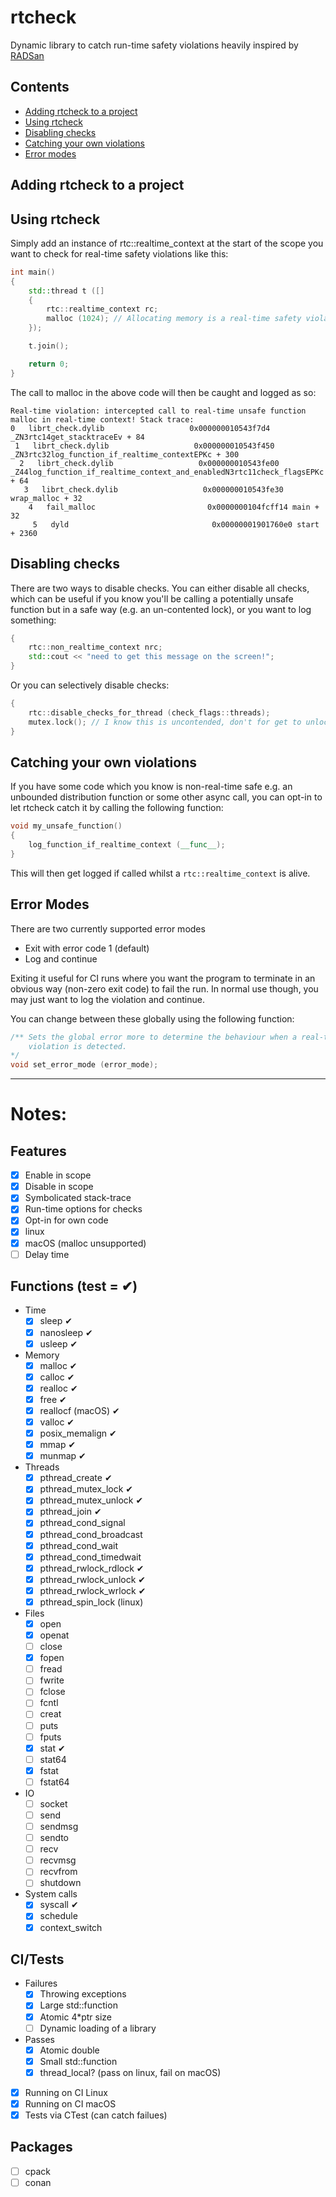 # rtcheck
Dynamic library to catch run-time safety violations heavily inspired by [RADSan](https://github.com/realtime-sanitizer/radsan)

## Contents
- [Adding rtcheck to a project](#adding-rtcheck-to-a-project)
- [Using rtcheck](#using-rtcheck)
- [Disabling checks](#disabling-checks)
- [Catching your own violations](#catching-your-own-violations)
- [Error modes](#error-modes)

## Adding rtcheck to a project

## Using rtcheck
Simply add an instance of rtc::realtime_context at the start of the scope you want to check for real-time safety violations like this:  
```c++
int main()
{
    std::thread t ([]
    {
        rtc::realtime_context rc;
        malloc (1024); // Allocating memory is a real-time safety violation!
    });

    t.join();

    return 0;
}
```
The call to malloc in the above code will then be caught and logged as so:
```
Real-time violation: intercepted call to real-time unsafe function malloc in real-time context! Stack trace:
0   librt_check.dylib                   0x000000010543f7d4 _ZN3rtc14get_stacktraceEv + 84
 1   librt_check.dylib                   0x000000010543f450 _ZN3rtc32log_function_if_realtime_contextEPKc + 300
  2   librt_check.dylib                   0x000000010543fe00 _Z44log_function_if_realtime_context_and_enabledN3rtc11check_flagsEPKc + 64
   3   librt_check.dylib                   0x000000010543fe30 wrap_malloc + 32
    4   fail_malloc                         0x0000000104fcff14 main + 32
     5   dyld                                0x00000001901760e0 start + 2360
```

## Disabling checks
There are two ways to disable checks. You can either disable all checks, which can be useful if you 
know you'll be calling a potentially unsafe function but in a safe way (e.g. an un-contented lock), or you want to log something:
```c++
{
    rtc::non_realtime_context nrc;
    std::cout << "need to get this message on the screen!";
}
```
Or you can selectively disable checks:
```c++
{
    rtc::disable_checks_for_thread (check_flags::threads);
    mutex.lock(); // I know this is uncontended, don't for get to unlock!
}
```

## Catching your own violations
If you have some code which you know is non-real-time safe e.g. an unbounded distribution function or some other async call, you can opt-in to let rtcheck catch it by calling the following function:
```c++
void my_unsafe_function()
{
    log_function_if_realtime_context (__func__);
}
```
This will then get logged if called whilst a `rtc::realtime_context` is alive.

## Error Modes
There are two currently supported error modes
- Exit with error code 1 (default)
- Log and continue

Exiting it useful for CI runs where you want the program to terminate in an obvious way (non-zero exit code) to fail the run.
In normal use though, you may just want to log the violation and continue.

You can change between these globally using the following function:
```c++
/** Sets the global error more to determine the behaviour when a real-time
    violation is detected.
*/
void set_error_mode (error_mode);
```
---
# Notes:
## Features
- [x] Enable in scope
- [x] Disable in scope
- [x] Symbolicated stack-trace
- [x] Run-time options for checks
- [x] Opt-in for own code
- [x] linux
- [x] macOS (malloc unsupported)
- [ ] Delay time

## Functions (test = ✔)
- Time
  - [x] sleep ✔
  - [x] nanosleep ✔
  - [x] usleep ✔
- Memory
  - [x] malloc ✔
  - [x] calloc ✔
  - [x] realloc ✔
  - [x] free ✔
  - [x] reallocf (macOS) ✔
  - [x] valloc ✔
  - [x] posix_memalign ✔
  - [x] mmap ✔
  - [x] munmap ✔
- Threads
  - [x] pthread_create ✔
  - [x] pthread_mutex_lock ✔
  - [x] pthread_mutex_unlock ✔
  - [x] pthread_join ✔
  - [x] pthread_cond_signal
  - [x] pthread_cond_broadcast
  - [x] pthread_cond_wait
  - [x] pthread_cond_timedwait
  - [x] pthread_rwlock_rdlock ✔
  - [x] pthread_rwlock_unlock ✔
  - [x] pthread_rwlock_wrlock ✔
  - [x] pthread_spin_lock (linux)
- Files
  - [x] open
  - [x] openat
  - [ ] close
  - [x] fopen
  - [ ] fread
  - [ ] fwrite
  - [ ] fclose
  - [ ] fcntl
  - [ ] creat
  - [ ] puts
  - [ ] fputs
  - [x] stat ✔
  - [ ] stat64
  - [x] fstat
  - [ ] fstat64
- IO
  - [ ] socket
  - [ ] send
  - [ ] sendmsg
  - [ ] sendto
  - [ ] recv
  - [ ] recvmsg
  - [ ] recvfrom
  - [ ] shutdown
- System calls 
  - [x] syscall ✔
  - [x] schedule
  - [x] context_switch

## CI/Tests
- Failures
  - [x] Throwing exceptions
  - [x] Large std::function
  - [x] Atomic 4*ptr size
  - [ ] Dynamic loading of a library
- Passes
  - [x] Atomic double
  - [x] Small std::function
  - [x] thread_local? (pass on linux, fail on macOS)
- [x] Running on CI Linux
- [x] Running on CI macOS
- [x] Tests via CTest (can catch failues)

## Packages
- [ ] cpack
- [ ] conan
